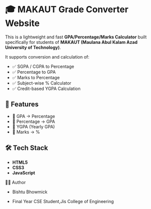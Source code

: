 # 🎓 MAKAUT Grade Converter Website

This is a lightweight and fast **GPA/Percentage/Marks Calculator** built specifically for students of **MAKAUT (Maulana Abul Kalam Azad University of Technology)**.

It supports conversion and calculation of:

- ✅ SGPA / CGPA to Percentage
- ✅ Percentage to GPA
- ✅ Marks to Percentage
- ✅ Subject-wise % Calculator
- ✅ Credit-based YGPA Calculation

## 🚀 Features

- 🎯 GPA → Percentage 
- 🎯 Percentage → GPA 
- 🎯 YGPA (Yearly GPA) 
- 🎯 Marks → % 

## 🛠️ Tech Stack

- **HTML5**
- **CSS3**
- **JavaScript**

👨‍💻 Author

- Bishtu Bhowmick

- Final Year CSE Student,Jis College of Engineering